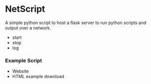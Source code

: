 # NetScript

A simple python script to host a flask server to run python scripts and output over a network.

- start
- stop
- log

### Example Script

- Website
- HTML example download